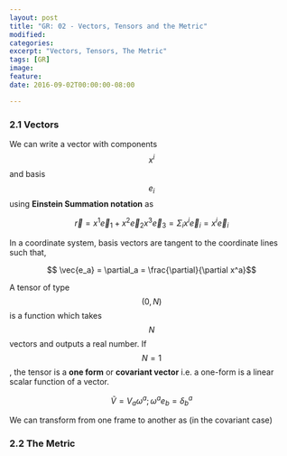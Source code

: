 ```yaml
---
layout: post
title: "GR: 02 - Vectors, Tensors and the Metric"
modified:
categories:
excerpt: "Vectors, Tensors, The Metric"
tags: [GR]
image:
feature:
date: 2016-09-02T00:00:00-08:00

---
```


### 2.1 Vectors

We can write a vector with components $$ x^i$$ and basis $$ e_i$$ using **Einstein Summation notation** as

$$ \vec{r} = x^1 \vec{e}_1 + x^2 \vec{e}_2 x^3 \vec{e}_3 = \Sigma_i x^i \vec{e}_i = x^i \vec{e}_i $$

In a coordinate system, basis vectors are tangent to the coordinate lines such that,

$$ \vec{e_a} = \partial_a = \frac{\partial}{\partial x^a}$$

A tensor of type $$ (0,N) $$ is a function which takes $$ N $$ vectors and outputs a real number. If $$ N=1$$, the tensor is a **one form** or **covariant vector** i.e. a one-form is a linear scalar function of a vector.

$$ \tilde V = V_a \omega^a ; \omega^a e_b = \delta_b^a$$

We can transform from one frame to another as (in the covariant case)

### 2.2 The Metric
